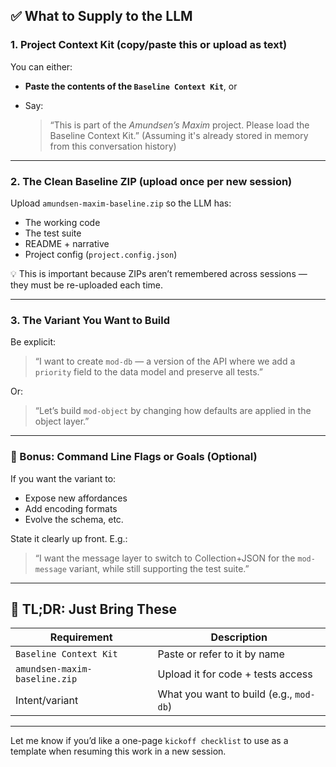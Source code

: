 ## ✅ What to Supply to the LLM

### 1. **Project Context Kit (copy/paste this or upload as text)**

You can either:

* **Paste the contents of the `Baseline Context Kit`**, or
* Say:

  > “This is part of the *Amundsen’s Maxim* project. Please load the Baseline Context Kit.”
  > (Assuming it's already stored in memory from this conversation history)

---

### 2. **The Clean Baseline ZIP (upload once per new session)**

Upload `amundsen-maxim-baseline.zip` so the LLM has:

* The working code
* The test suite
* README + narrative
* Project config (`project.config.json`)

💡 This is important because ZIPs aren’t remembered across sessions — they must be re-uploaded each time.

---

### 3. **The Variant You Want to Build**

Be explicit:

> “I want to create `mod-db` — a version of the API where we add a `priority` field to the data model and preserve all tests.”

Or:

> “Let’s build `mod-object` by changing how defaults are applied in the object layer.”

---

### 🧠 Bonus: Command Line Flags or Goals (Optional)

If you want the variant to:

* Expose new affordances
* Add encoding formats
* Evolve the schema, etc.

State it clearly up front. E.g.:

> “I want the message layer to switch to Collection+JSON for the `mod-message` variant, while still supporting the test suite.”

---

## 🧩 TL;DR: Just Bring These

| Requirement                   | Description                             |
| ----------------------------- | --------------------------------------- |
| `Baseline Context Kit`        | Paste or refer to it by name            |
| `amundsen-maxim-baseline.zip` | Upload it for code + tests access       |
| Intent/variant                | What you want to build (e.g., `mod-db`) |

---

Let me know if you’d like a one-page `kickoff checklist` to use as a template when resuming this work in a new session.

